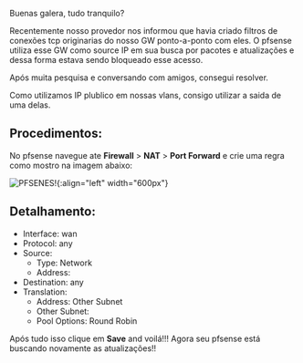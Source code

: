 Buenas galera, tudo tranquilo?

Recentemente nosso provedor nos informou que havia criado filtros de conexões tcp originarias do nosso GW ponto-a-ponto com eles. O pfsense utiliza esse GW como source IP em sua busca por pacotes e atualizações e dessa forma estava sendo bloqueado esse acesso.

Após muita pesquisa e conversando com amigos, consegui resolver.

Como utilizamos IP plublico em nossas vlans, consigo utilizar a saida de uma delas.

## Procedimentos:

No pfsense navegue ate **Firewall** > **NAT** > **Port Forward** e crie uma regra como mostro na imagem abaixo:

![PFSENES!](https://eliasmoraispereira.files.wordpress.com/2016/10/9b369-outbound_vlan.png?w=300){:align="left" width="600px"}

## Detalhamento:

*   Interface: wan
*   Protocol: any
*   Source:
    *   Type: Network
    *   Address:
*   Destination: any
*   Translation:
    *   Address: Other Subnet
    *   Other Subnet:
    *   Pool Options: Round Robin

Após tudo isso clique em **Save** and voilá!!! Agora seu pfsense está buscando novamente as atualizações!!

